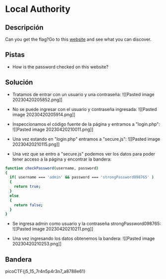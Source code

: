 # Local Authority




## Descripción
Can you get the flag?Go to this [website](http://saturn.picoctf.net:55983/) and see what you can discover.

## Pistas
- How is the password checked on this website?

## Solución

- Tratamos de entrar con un usuario y una contraseña:
![[Pasted image 20230420205852.png]]

- No se puede ingresar con el usuario y contraseña ingresada:
![[Pasted image 20230420205914.png]]

- Inspeccionamos el código fuente de la página y entramos a "login.php":
![[Pasted image 20230420210011.png]]

- Una vez estando en "login.php" entramos a "secure.js":
![[Pasted image 20230420210115.png]]

- Una vez que se entro a  "secure.js" podemos ver los datos para poder tener acceso a la página y encontrar la bandera:
``` bash
function checkPassword(username, password)
{
  if( username === 'admin' && password === 'strongPassword098765' )
  {
    return true;
  }
  else
  {
    return false;
  }
}
```

- Se ingresa admin como usuario y la contraseña strongPassword098765:
![[Pasted image 20230420210211.png]]

- Una vez ingresando los datos obtenemos la bandera:
![[Pasted image 20230420210253.png]]

## Bandera
picoCTF{j5_15_7r4n5p4r3n7_a8788e61}
